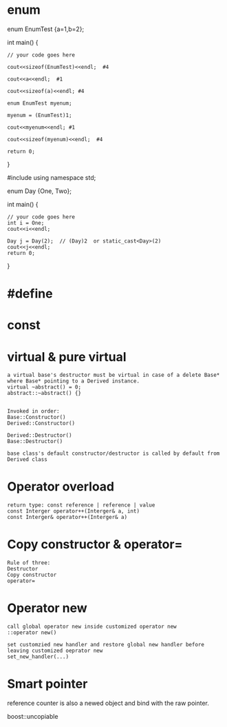 # enum

enum EnumTest {a=1,b=2};

int main() {

	// your code goes here
  
	cout<<sizeof(EnumTest)<<endl;  #4 
  
	cout<<a<<endl;  #1
  
	cout<<sizeof(a)<<endl; #4 
  
	enum EnumTest myenum;
  
	myenum = (EnumTest)1;
  
	cout<<myenum<<endl; #1
  
	cout<<sizeof(myenum)<<endl;  #4
  
	return 0;
  
}

#include <iostream>
using namespace std;

enum Day {One, Two};

int main() {

	// your code goes here
	int i = One;
	cout<<i<<endl;
	
	Day j = Day(2);  // (Day)2  or static_cast<Day>(2)
	cout<<j<<endl;
	return 0;
}



# #define


# const

# virtual & pure virtual
	a virtual base's destructor must be virtual in case of a delete Base* where Base* pointing to a Derived instance.
	virtual ~abstract() = 0;
	abstract::~abstract() {}
	
	
	Invoked in order:
	Base::Constructor()
	Derived::Constructor()
	
	Derived::Destructor()
	Base::Destructor()
	
	base class's default constructor/destructor is called by default from Derived class

# Operator overload
	return type: const reference | reference | value
	const Interger operator++(Interger& a, int)
	const Interger& operator++(Interger& a)
	
	
# Copy constructor & operator=
	Rule of three:
	Destructor
	Copy constructor
	operator=

# Operator new
	call global operator new inside customized operator new
	::operator new()
	
	set customzied new handler and restore global new handler before leaving customized oeprator new
	set_new_handler(...)


# Smart pointer
  reference counter is also a newed object and bind with the raw pointer.
  
  boost::uncopiable
